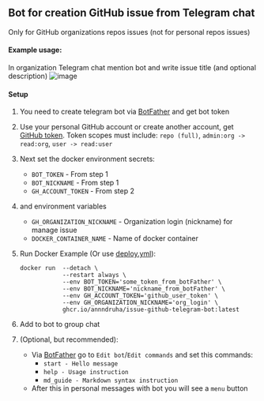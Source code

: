 ## Bot for creation GitHub issue from Telegram chat
Only for GitHub organizations repos issues (not for personal repos issues)

#### Example usage:

In organization Telegram chat mention bot and write issue title (and optional description)
![image](https://github.com/annndruha/issue-github-telegram-bot/assets/51162917/26d7e781-b1d8-40d7-9dd2-ca72afdb92d8)


#### Setup

1. You need to create telegram bot via [BotFather](https://t.me/BotFather) and get bot token
2. Use your personal GitHub account or create another account, get [GitHub token](https://github.com/settings/tokens).
Token scopes must include: `repo (full)`, `admin:org -> read:org`, `user -> read:user`

3. Next set the docker environment secrets:
   * `BOT_TOKEN` - From step 1
   * `BOT_NICKNAME` - From step 1
   * `GH_ACCOUNT_TOKEN` - From step 2
4. and environment variables
   * `GH_ORGANIZATION_NICKNAME` - Organization login (nickname) for manage issue
   * `DOCKER_CONTAINER_NAME` - Name of docker container

5. Run Docker Example (Or use [deploy.yml](https://github.com/annndruha/issue-github-telegram-bot/blob/main/.github/workflows/deploy.yml_template)):
   ```commandline
   docker run  --detach \
               --restart always \
               --env BOT_TOKEN='some_token_from_botFather' \
               --env BOT_NICKNAME='nickname_from_botFather' \
               --env GH_ACCOUNT_TOKEN='github_user_token' \
               --env GH_ORGANIZATION_NICKNAME='org_login' \
               ghcr.io/annndruha/issue-github-telegram-bot:latest
   ```
6. Add to bot to group chat
7. (Optional, but recommended):
   * Via [BotFather](https://t.me/BotFather) go to `Edit bot`/`Edit commands` and set this commands:
     * `start - Hello message`
     * `help - Usage instruction`
     * `md_guide - Markdown syntax instruction`
   * After this in personal messages with bot you will see a `menu` button
